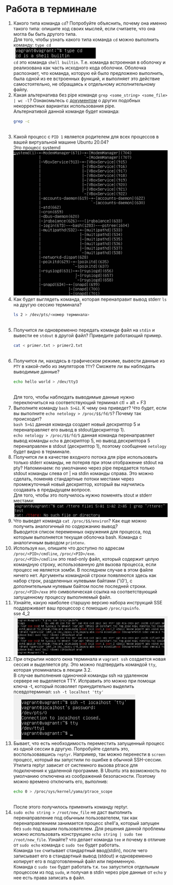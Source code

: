 # Работа в терминале

1. Какого типа команда `cd`? Попробуйте объяснить, почему она именно такого типа: опишите ход своих мыслей, если считаете, что она могла бы быть другого типа.
    <br/>
    Для того, чтобы узнать какого типа команда `cd` можно выполнить команду: `type cd`
    <br/>
    ![typecd](./img/cdtype.jpg)
    <br/>
    `cd` это команда `shell builtin`. Т.е. команда встроенная в оболочку и реализована как часть исходного кода оболочки. Оболочка распознает, что команда, которую ей было предложено выполнить, была одной из ее встроенных функций, и выполняет это действие самостоятельно, не обращаясь к отдельному исполнительному файлу.
    <br/>
2. Какая альтернатива без pipe команде `grep <some_string> <some_file> | wc -l`? Ознакомьтесь с [документом](http://www.smallo.ruhr.de/award.html) о других подобных некорректных вариантах использования pipe.
    <br/>
    Альтернативой данной команде будет команда:
    <br/>
    ```bash
    grep -c
    ```
    <br/>
3. Какой процесс с `PID 1` является родителем для всех процессов в вашей виртуальной машине Ubuntu 20.04?
    <br/>
    Это процесс systemd
    <br/>
    ![systemd](./img/systemd.jpg)
    <br/>
4. Как будет выглядеть команда, которая перенаправит вывод stderr `ls` на другую сессию терминала?
    <br/>
    ```bash
    ls 2 > /dev/pts/<номер терминала>
    ```
    <br/>
5. Получится ли одновременно передать команде файл на `stdin` и вывести ее `stdout` в другой файл? Приведите работающий пример.
    <br/>
    ```bash
    cat < primer.txt > primer2.txt
    ```
    <br/>
6. Получится ли, находясь в графическом режиме, вывести данные из `PTY` в какой-либо из эмуляторов `TTY`? Сможете ли вы наблюдать выводимые данные?
    <br/>
    ```bash
    echo hello world > /dev/tty3
    ```
    <br/>
    Для того, чтобы наблюдать выводимые данные нужно переключиться на соответствующий терминал ctl + alt + F3
    <br/>
7. Выполните команду `bash 5>&1`. К чему она приведет? Что будет, если вы выполните `echo netology > /proc/$$/fd/5`? Почему так происходит?
    <br/>
    `bash 5>&1` данная команда создает новый дескриптор 5 и перенаправляет его вывод в stdout(дескриптор 1).
    <br/>
    `echo netology > /proc/$$/fd/5` данная команда перенаправляет вывод команды `echo` в дескриптор 5, но  вывод дескриптора 5 перенаправлен в stdout (дескриптор 1), поэтому сообщение `netology` будет видно в терминале.
    <br/>
8. Получится ли в качестве входного потока для pipe использовать только stderr команды, не потеряв при этом отображение stdout на pty? Напоминаем: по умолчанию через pipe передается только stdout команды слева от | на stdin команды справа. Это можно сделать, поменяв стандартные потоки местами через промежуточный новый дескриптор, который вы научились создавать в предыдущем вопросе.
    <br/>
    Для того, чтобы это получилось нужно поменять stout и stderr местами:
    <br/>
    ![switch](./img/stdout_stderr.jpg)
    <br/>
9. Что выведет команда `cat /proc/$$/environ`? Как еще можно получить аналогичный по содержанию вывод?
    <br/>
    Выводится список переменных окружения для процесса, под которым выполняется текущая оболочка bash. 
    Команда с аналогичным выводом `printenv`.
    <br/>
10. Используя `man`, опишите что доступно по адресам `/proc/<PID>/cmdline`, `/proc/<PID>/exe`.
    <br/>
    `/proc/<PID>/cmdline` это read-only файл, который содержит целую командную строку, использованную для вызова процесса, если процесс не является зомби. В последнем случае в этом файле ничего нет. Аргументы командной строки появляются здесь как набор строк, разделенных нулевыми байтами ('\0'), с дополнительным нулевым байтом после последней строки.
    <br/>
     `/proc/<PID>/exe` это символическая ссылка на соответствующий запущенному процессу выполняемый файл.
     <br/>
11. Узнайте, какую наиболее старшую версию набора инструкций SSE поддерживает ваш процессор с помощью `/proc/cpuinfo`.
    <br/>
    sse 4_2
    <br/>
    ![sse](./img/sse.jpg)
    <br/>
12. При открытии нового окна терминала и `vagrant ssh` создается новая сессия и выделяется pty. Это можно подтвердить командой `tty`, которая упоминалась в лекции 3.2. 
    <br/>
    В случае выполнения одиночной команды ssh на удаленном сервере не выделяется TTY. Исправить это можно при помощи ключа -t, который позволяет принудительно выделить псевдотерминал: `ssh -t localhost 'tty'`
    <br/>
    ![tty](./img/tty.jpg)
    <br/>
13. Бывает, что есть необходимость переместить запущенный процесс из одной сессии в другую. Попробуйте сделать это, воспользовавшись `reptyr`. Например, так можно перенести в `screen` процесс, который вы запустили по ошибке в обычной SSH-сессии.
    <br/>
    Утилита reptyr зависит от системного вызова ptrace для подключения к удаленной программе. В Ubuntu эта возможность по умолчанию отключена из соображений безопасности. Поэтому можно времено отключить его, выполнив:
    <br/>
    ```bash
    echo 0 > /proc/sys/kernel/yama/ptrace_scope
    ```
    <br/>
    После этого получилось применить команду reptyr.
    <br/>
14. `sudo echo string > /root/new_file` не даст выполнить перенаправление под обычным пользователем, так как перенаправлением занимается процесс shell'а, который запущен без `sudo` под вашим пользователем. Для решения данной проблемы можно использовать конструкцию `echo string | sudo tee /root/new_file`. Узнайте? что делает команда `tee` и почему в отличие от `sudo echo` команда с `sudo tee` будет работать.
    <br/>
    Команда `tee` считывает стандартный ввод(stdin), после чего записывает его в стандартный вывод (stdout) и одновременно копирует его в подготовленный файл или переменную.
    <br/>
    Команда с `sudo tee` будет работать т.к. `tee` запустится отдельным процессом из под `sudo`, и получая в stdin через pipe данные от `echo` у нее есть права записать в файл.
